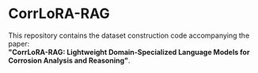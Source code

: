 # CorrLoRA-RAG
This repository contains the dataset construction code accompanying the paper:  
**"CorrLoRA-RAG: Lightweight Domain-Specialized Language Models for Corrosion Analysis and Reasoning"**.
